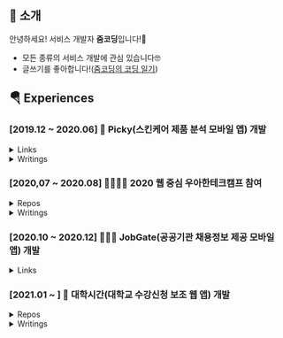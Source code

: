 ## 🖖 소개
안녕하세요! 서비스 개발자 **줌코딩**입니다!🖖  

* 모든 종류의 서비스 개발에 관심 있습니다🤓
* 글쓰기를 좋아합니다!([줌코딩의 코딩 일기](https://zoomkoding.github.io/))


## 🪂 Experiences 

### \[2019.12 ~ 2020.06\] 📱 Picky(스킨케어 제품 분석 모바일 앱) 개발

<details>
  <summary>Links</summary>
  <p>

  >* [App Store Link](https://apps.apple.com/app/picky-skincare-made-smarter/id1504197356)
  >* [Google Play Link](https://play.google.com/store/apps/details?id=care.jivaka.picky)

  </p>
</details>

<details>
  <summary>Writings</summary>
  <p>

  >* [대학생 개발자의 스타트업 앱 개발 후기](https://zoomkoding.github.io/%EC%8A%A4%ED%83%80%ED%8A%B8%EC%97%85/%ED%9A%8C%EA%B3%A0/2020/03/25/start-up-app-development.html)
  >* [스타트업 팀과 앱을 떠나보내며 (퇴사 회고)](https://zoomkoding.github.io/%EC%8A%A4%ED%83%80%ED%8A%B8%EC%97%85/%ED%9A%8C%EA%B3%A0/2020/06/30/start-up-retrospection.html)

  </p>
</details>


### \[2020,07 ~ 2020.08\] 👩‍👩‍👦‍👦 2020 웹 중심 우아한테크캠프 참여
<details>
  <summary>Repos</summary>
  <p>

  * [B마트 클론 프로젝트](https://github.com/woowa-techcamp-2020/bmart-6)
  * [가계부 프로젝트](https://github.com/woowa-techcamp-2020/hkb-15)
  * [깃헙 프로젝트 클론 프로젝트](https://github.com/woowa-techcamp-2020/todo-7)

  </p>
</details>

<details>
  <summary>Writings</summary>
  <p>

  * [캠프의 반환점을 돌며](https://zoomkoding.github.io/%ED%9A%8C%EA%B3%A0/%EC%9A%B0%EC%95%84%ED%95%9C%ED%85%8C%ED%81%AC%EC%BA%A0%ED%94%84/2020/07/26/woowa-tech-camp-mid-term.html)
  * [캠프를 마치며](https://zoomkoding.github.io/%ED%9A%8C%EA%B3%A0/%EC%9A%B0%EC%95%84%ED%95%9C%ED%85%8C%ED%81%AC%EC%BA%A0%ED%94%84/2020/10/05/woowa-tech-camp-final.html)
  * [우아한 형제들 기술 블로그](https://woowabros.github.io/devrel/2020/08/19/techcamp_july_2.html#정진혁님의-글)

  </p>
</details>

### \[2020.10 ~ 2020.12\] 👨🏻‍💼 JobGate(공공기관 채용정보 제공 모바일 앱) 개발

<details>
  <summary>Links</summary>
  <p>

  >* [App Store Link](https://apps.apple.com/kr/app/jobgate/id1542252508)
  >* [Google Play Link](https://play.google.com/store/apps/details?id=u21700140.edu.handong.frontend)

  </p>
</details>


### \[2021.01 ~        \] 🧩 대학시간(대학교 수강신청 보조 웹 앱) 개발
<details>
  <summary>Repos</summary>
  <p>

  * [홈페이지](http://www.timetable.college/handong)
 
  </p>
</details>

<details>
  <summary>Writings</summary>
  <p>

  * [대학시간 개발기](https://zoomkoding.github.io/%EB%8C%80%ED%95%99%EC%8B%9C%EA%B0%84/%ED%9A%8C%EA%B3%A0/2021/02/10/college-timetable-development.html)

  </p>
</details>



<!--
**zoomKoding/zoomKoding** is a ✨ _special_ ✨ repository because its `README.md` (this file) appears on your GitHub profile.

Here are some ideas to get you started:

- 🔭 I’m currently working on ...
- 🌱 I’m currently learning ...
- 👯 I’m looking to collaborate on ...
- 🤔 I’m looking for help with ...
- 💬 Ask me about ...
- 📫 How to reach me: ...
- 😄 Pronouns: ...
- ⚡ Fun fact: ...
-->
